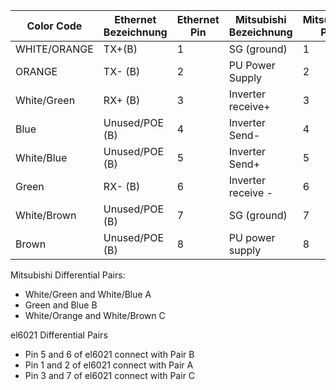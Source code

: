 | Color Code   | Ethernet Bezeichnung | Ethernet Pin | Mitsubishi Bezeichnung | Mitsubishi Pin | Mitsubishi Name |
| ------------ | -------------------- | ------------ | ---------------------- | -------------- | --------------- |
| WHITE/ORANGE | TX+(B)               | 1            | SG (ground)            | 1              | SG              |
| ORANGE       | TX- (B)              | 2            | PU Power Supply        | 2              | -               |
| White/Green  | RX+ (B)              | 3            | Inverter receive+      | 3              | RDA             |
| Blue         | Unused/POE (B)       | 4            | Inverter Send-         | 4              | SDB             |
| White/Blue   | Unused/POE (B)       | 5            | Inverter Send+         | 5              | SDA             |
| Green        | RX- (B)              | 6            | Inverter receive -     | 6              | RDB             |
| White/Brown  | Unused/POE (B)       | 7            | SG (ground)            | 7              | SG              |
| Brown        | Unused/POE (B)       | 8            | PU power supply        | 8              | -               |



Mitsubishi Differential Pairs:
- White/Green and White/Blue A 
- Green and Blue B
- White/Orange and White/Brown C

el6021 Differential Pairs
- Pin 5 and 6 of el6021 connect with Pair B
- Pin 1 and 2 of el6021 connect with Pair A
- Pin 3 and 7 of el6021 connect with Pair C
